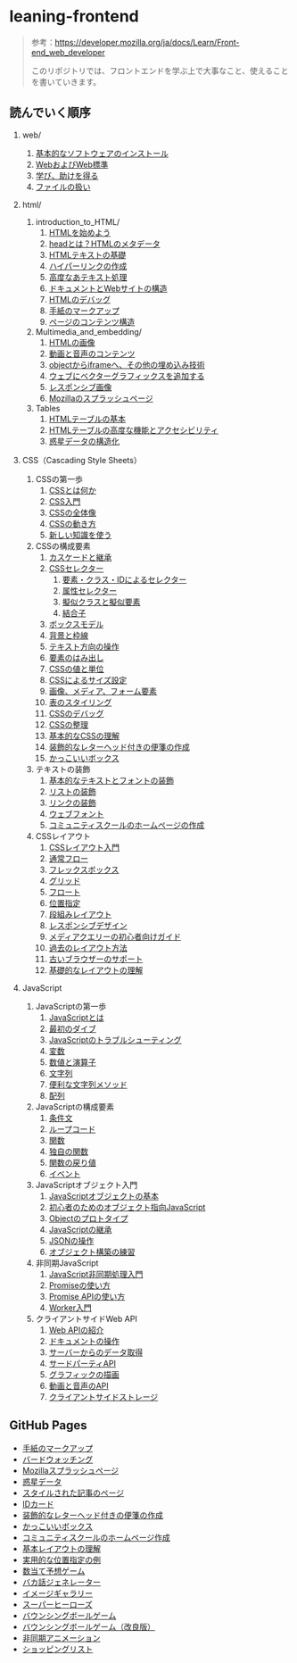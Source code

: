 # leaning-frontend

> 参考：https://developer.mozilla.org/ja/docs/Learn/Front-end_web_developer
>
> このリポジトリでは、フロントエンドを学ぶ上で大事なこと、使えることを書いていきます。

## 読んでいく順序

1. web/

   1. [基本的なソフトウェアのインストール](https://github.com/ittoku-ky73/leaning-frontend/blob/main/web/installing_basic_software.md)
   2. [WebおよびWeb標準](https://github.com/ittoku-ky73/leaning-frontend/blob/main/web/the_web_and_web_standards.md)
   3. [学び、助けを得る](https://github.com/ittoku-ky73/leaning-frontend/blob/main/web/learning_and_getting_help.md)
   3. [ファイルの扱い](https://github.com/ittoku-ky73/leaning-frontend/blob/main/web/dealing_with_files.md)
2. html/
   1. introduction_to_HTML/
      1. [HTMLを始めよう](https://github.com/ittoku-ky73/leaning-frontend/blob/main/html/Introduction_to_HTML/getting_started.md)
      2. [headとは？HTMLのメタデータ](https://github.com/ittoku-ky73/leaning-frontend/blob/main/html/Introduction_to_HTML/the_head_metadata_in_html.md)
      3. [HTMLテキストの基礎](https://github.com/ittoku-ky73/leaning-frontend/blob/main/html/Introduction_to_HTML/HTML_text_fundamentals.md)
      4. [ハイパーリンクの作成](https://github.com/ittoku-ky73/leaning-frontend/blob/main/html/Introduction_to_HTML/creating_hyperlinks.md)
      5. [高度なあテキスト処理](https://github.com/ittoku-ky73/leaning-frontend/blob/main/html/Introduction_to_HTML/advanced_text_fomatting.md)
      6. [ドキュメントとWebサイトの構造](https://github.com/ittoku-ky73/leaning-frontend/blob/main/html/Introduction_to_HTML/document_and_website_structure.md)
      7. [HTMLのデバッグ](https://github.com/ittoku-ky73/leaning-frontend/blob/main/html/Introduction_to_HTML/debugging_html.md)
      8. [手紙のマークアップ](https://github.com/ittoku-ky73/leaning-frontend/blob/main/html/Introduction_to_HTML/markup_letter.html)
      9. [ページのコンテンツ構造](https://github.com/ittoku-ky73/leaning-frontend/tree/main/html/Introduction_to_HTML/structuring_a_page_of_content)
   2. Multimedia_and_embedding/
      1. [HTMLの画像](https://github.com/ittoku-ky73/leaning-frontend/blob/main/html/Multimedia_and_embedding/images_in_HTML.md)
      2. [動画と音声のコンテンツ](https://github.com/ittoku-ky73/leaning-frontend/blob/main/html/Multimedia_and_embedding/video_and_audio_content.md)
      3. [objectからiframeへ、その他の埋め込み技術](https://github.com/ittoku-ky73/leaning-frontend/blob/main/html/Multimedia_and_embedding/other_embedding_technologies.md)
      4. [ウェブにベクターグラフィックスを追加する](https://github.com/ittoku-ky73/leaning-frontend/blob/main/html/Multimedia_and_embedding/adding_vector_graphics_to_the_web.md)
      5. [レスポンシブ画像](https://github.com/ittoku-ky73/leaning-frontend/blob/main/html/Multimedia_and_embedding/responsive_images.md)
      6. [Mozillaのスプラッシュページ](https://github.com/ittoku-ky73/leaning-frontend/blob/main/html/Multimedia_and_embedding/mozilla_splash_page/)
   3. Tables
      1. [HTMLテーブルの基本](https://github.com/ittoku-ky73/leaning-frontend/blob/main/html/Tables/basics.md)
      2. [HTMLテーブルの高度な機能とアクセシビリティ](https://github.com/ittoku-ky73/leaning-frontend/blob/main/html/Tables/advanced.md)
      3. [惑星データの構造化](https://github.com/ittoku-ky73/leaning-frontend/blob/main/html/Tables/structuring_planet_data/)
2. CSS（Cascading Style Sheets）
   1. CSSの第一歩
      1. [CSSとは何か](https://github.com/ittoku-ky73/leaning-frontend/blob/main/css/First_steps/what_is_css.md)
      2. [CSS入門](https://github.com/ittoku-ky73/leaning-frontend/blob/main/css/First_steps/getting_started.md)
      3. [CSSの全体像](https://github.com/ittoku-ky73/leaning-frontend/blob/main/css/First_steps/how_css_is_structured.md)
      4. [CSSの動き方](https://github.com/ittoku-ky73/leaning-frontend/blob/main/css/First_steps/how_css_works.md)
      5. [新しい知識を使う](https://github.com/ittoku-ky73/leaning-frontend/blob/main/css/First_steps/styling_a_biography_page/)
   2. CSSの構成要素
      1. [カスケードと継承](https://github.com/ittoku-ky73/leaning-frontend/blob/main/css/Building_blocks/cascade_and_inheritance.md)
      2. [CSSセレクター](https://github.com/ittoku-ky73/leaning-frontend/blob/main/css/Building_blocks/selectors.md)
         1. [要素・クラス・IDによるセレクター](https://github.com/ittoku-ky73/leaning-frontend/blob/main/css/Building_blocks/type_class_and_id_selectors.md)
         2. [属性セレクター](https://github.com/ittoku-ky73/leaning-frontend/blob/main/css/Building_blocks/attribute_selectors.md)
         3. [擬似クラスと擬似要素](https://github.com/ittoku-ky73/leaning-frontend/blob/main/css/Building_blocks/pseudo-classes_and_pseudo-elements.md)
         4. [結合子](https://github.com/ittoku-ky73/leaning-frontend/blob/main/css/Building_blocks/combinators.md)
      3. [ボックスモデル](https://github.com/ittoku-ky73/leaning-frontend/blob/main/css/Building_blocks/the_box_model.md)
      4. [背景と枠線](https://github.com/ittoku-ky73/leaning-frontend/blob/main/css/Building_blocks/backgrounds_and_borders.md)
      5. [テキスト方向の操作](https://github.com/ittoku-ky73/leaning-frontend/blob/main/css/Building_blocks/handling_different_text_directions.md)
      6. [要素のはみ出し](https://github.com/ittoku-ky73/leaning-frontend/blob/main/css/Building_blocks/overflowing_content.md)
      7. [CSSの値と単位](https://github.com/ittoku-ky73/leaning-frontend/blob/main/css/Building_blocks/values_and_units.md)
      8. [CSSによるサイズ設定](https://github.com/ittoku-ky73/leaning-frontend/blob/main/css/Building_blocks/sizing_items_in_css.md)
      9. [画像、メディア、フォーム要素](https://github.com/ittoku-ky73/leaning-frontend/blob/main/css/Building_blocks/images_media_form_elements.md)
      10. [表のスタイリング](https://github.com/ittoku-ky73/leaning-frontend/blob/main/css/Building_blocks/styling_tables.md)
      11. [CSSのデバッグ](https://github.com/ittoku-ky73/leaning-frontend/blob/main/css/Building_blocks/debugging_css.md)
      12. [CSSの整理](https://github.com/ittoku-ky73/leaning-frontend/blob/main/css/Building_blocks/organizing.md)
      13. [基本的なCSSの理解](https://github.com/ittoku-ky73/leaning-frontend/blob/main/css/Building_blocks/Fundamental_CSS_comprehension/)
      14. [装飾的なレターヘッド付きの便箋の作成](https://github.com/ittoku-ky73/leaning-frontend/blob/main/css/Building_blocks/Creating_fancy_letterheaded_paper/)
      15. [かっこいいボックス](https://github.com/ittoku-ky73/leaning-frontend/blob/main/css/Building_blocks/A_cool_looking_box/)
   3. テキストの装飾
      1. [基本的なテキストとフォントの装飾](https://github.com/ittoku-ky73/leaning-frontend/blob/main/css/Styling_text/fundamentals.md)
      2. [リストの装飾](https://github.com/ittoku-ky73/leaning-frontend/blob/main/css/Styling_text/styling_lists.md)
      3. [リンクの装飾](https://github.com/ittoku-ky73/leaning-frontend/blob/main/css/Styling_text/styling_links.md)
      4. [ウェブフォント](https://github.com/ittoku-ky73/leaning-frontend/blob/main/css/Styling_text/web_fonts.md)
      5. [コミュニティスクールのホームページの作成](https://github.com/ittoku-ky73/leaning-frontend/blob/main/css/Styling_text/Typesetting_a_homepage/)
   4. CSSレイアウト
      1. [CSSレイアウト入門](https://github.com/ittoku-ky73/leaning-frontend/blob/main/css/CSS_layout/introduction.md)
      2. [通常フロー](https://github.com/ittoku-ky73/leaning-frontend/blob/main/css/CSS_layout/normal_flow.md)
      3. [フレックスボックス](https://github.com/ittoku-ky73/leaning-frontend/blob/main/css/CSS_layout/flexbox.md)
      4. [グリッド](https://github.com/ittoku-ky73/leaning-frontend/blob/main/css/CSS_layout/grids.md)
      5. [フロート](https://github.com/ittoku-ky73/leaning-frontend/blob/main/css/CSS_layout/floats.md)
      6. [位置指定](https://github.com/ittoku-ky73/leaning-frontend/blob/main/css/CSS_layout/positioning.md)
      7. [段組みレイアウト](https://github.com/ittoku-ky73/leaning-frontend/blob/main/css/CSS_layout/multiple-column_layout.md)
      8. [レスポンシブデザイン](https://github.com/ittoku-ky73/leaning-frontend/blob/main/css/CSS_layout/responsive_design.md)
      9. [メディアクエリーの初心者向けガイド](https://github.com/ittoku-ky73/leaning-frontend/blob/main/css/CSS_layout/media_queries.md)
      10. [過去のレイアウト方法](https://github.com/ittoku-ky73/leaning-frontend/blob/main/css/CSS_layout/legacy_layout_methods.md)
      11. [古いブラウザーのサポート](https://github.com/ittoku-ky73/leaning-frontend/blob/main/css/CSS_layout/supporting_older_browsers.md)
      12. [基礎的なレイアウトの理解](https://github.com/ittoku-ky73/leaning-frontend/blob/main/css/CSS_layout/Fundamental_Layout_Comprehension/)
2. JavaScript
   1. JavaScriptの第一歩
      1. [JavaScriptとは](https://github.com/ittoku-ky73/leaning-frontend/blob/main/js/First_steps/what_is_javascript.md)
      2. [最初のダイブ](https://github.com/ittoku-ky73/leaning-frontend/blob/main/js/First_steps/a_first_splash.md)
      3. [JavaScriptのトラブルシューティング](https://github.com/ittoku-ky73/leaning-frontend/blob/main/js/First_steps/what_went_wrong.md)
      4. [変数](https://github.com/ittoku-ky73/leaning-frontend/blob/main/js/First_steps/variables.md)
      5. [数値と演算子](https://github.com/ittoku-ky73/leaning-frontend/blob/main/js/First_steps/math.md)
      6. [文字列](https://github.com/ittoku-ky73/leaning-frontend/blob/main/js/First_steps/string.md)
      7. [便利な文字列メソッド](https://github.com/ittoku-ky73/leaning-frontend/blob/main/js/First_steps/useful_string_methods.md)
      8. [配列](https://github.com/ittoku-ky73/leaning-frontend/blob/main/js/First_steps/array.md)
   2. JavaScriptの構成要素
      1. [条件文](https://github.com/ittoku-ky73/leaning-frontend/blob/main/js/Building_blocks/conditionals.md)
      2. [ループコード](https://github.com/ittoku-ky73/leaning-frontend/blob/main/js/Building_blocks/looping_code.md)
      3. [関数](https://github.com/ittoku-ky73/leaning-frontend/blob/main/js/Building_blocks/functions.md)
      4. [独自の関数](https://github.com/ittoku-ky73/leaning-frontend/blob/main/js/Building_blocks/build_your_own_function.md)
      5. [関数の戻り値](https://github.com/ittoku-ky73/leaning-frontend/blob/main/js/Building_blocks/return_values.md)
      6. [イベント](https://github.com/ittoku-ky73/leaning-frontend/blob/main/js/Building_blocks/events.md)
   3. JavaScriptオブジェクト入門
      1. [JavaScriptオブジェクトの基本](https://github.com/ittoku-ky73/leaning-frontend/blob/main/js/Objects/basics.md)
      2. [初心者のためのオブジェクト指向JavaScript](https://github.com/ittoku-ky73/leaning-frontend/blob/main/js/Objects/oojs.md)
      3. [Objectのプロトタイプ](https://github.com/ittoku-ky73/leaning-frontend/blob/main/js/Objects/object_prototypes.md)
      4. [JavaScriptの継承](https://github.com/ittoku-ky73/leaning-frontend/blob/main/js/Objects/classes_in_javascript.md)
      5. [JSONの操作](https://github.com/ittoku-ky73/leaning-frontend/blob/main/js/Objects/json.md)
      6. [オブジェクト構築の練習](https://github.com/ittoku-ky73/leaning-frontend/blob/main/js/Objects/object_building_practice.md)
   4. 非同期JavaScript
      1. [JavaScript非同期処理入門](https://github.com/ittoku-ky73/leaning-frontend/blob/main/js/Asynchronous/introducing.md)
      2. [Promiseの使い方](https://github.com/ittoku-ky73/leaning-frontend/blob/main/js/Asynchronous/promise.md)
      3. [Promise APIの使い方](https://github.com/ittoku-ky73/leaning-frontend/blob/main/js/Asynchronous/promise-based_API.md)
      4. [Worker入門](https://github.com/ittoku-ky73/leaning-frontend/blob/main/js/Asynchronous/worker.md)
   5. クライアントサイドWeb API
      1. [Web APIの紹介](https://github.com/ittoku-ky73/leaning-frontend/blob/main/js/Client-side_web_APIs/introduction.md)
      2. [ドキュメントの操作](https://github.com/ittoku-ky73/leaning-frontend/blob/main/js/Client-side_web_APIs/manipulating_documents.md)
      3. [サーバーからのデータ取得](https://github.com/ittoku-ky73/leaning-frontend/blob/main/js/Client-side_web_APIs/fetching_data.md)
      4. [サードパーティAPI](https://github.com/ittoku-ky73/leaning-frontend/blob/main/js/Client-side_web_APIs/third_party_APIs.md)
      5. [グラフィックの描画](https://github.com/ittoku-ky73/leaning-frontend/blob/main/js/Client-side_web_APIs/drawing_graphics.md)
      6. [動画と音声のAPI](https://github.com/ittoku-ky73/leaning-frontend/blob/main/js/Client-side_web_APIs/video_and_audio_APIs.md)
      7. [クライアントサイドストレージ](https://github.com/ittoku-ky73/leaning-frontend/blob/main/js/Client-side_web_APIs/client-side_storage.md)

## GitHub Pages

- [手紙のマークアップ](https://ittoku-ky73.github.io/leaning-frontend/html/Introduction_to_HTML/markup_letter)
- [バードウォッチング](https://ittoku-ky73.github.io/leaning-frontend/html/Introduction_to_HTML/structuring_a_page_of_content)
- [Mozillaスプラッシュページ](https://ittoku-ky73.github.io/leaning-frontend/html/Multimedia_and_embedding/mozilla_splash_page)
- [惑星データ](https://ittoku-ky73.github.io/leaning-frontend/html/Tables/structuring_planet_data)
- [スタイルされた記事のページ](https://ittoku-ky73.github.io/leaning-frontend/css/First_steps/styling_a_biography_page)
- [IDカード](https://ittoku-ky73.github.io/leaning-frontend/css/Building_blocks/Fundamental_CSS_comprehension)
- [装飾的なレターヘッド付きの便箋の作成](https://ittoku-ky73.github.io/leaning-frontend/css/Building_blocks/Creating_fancy_letterheaded_paper)
- [かっこいいボックス](https://ittoku-ky73.github.io/leaning-frontend/css/Building_blocks/A_cool_looking_box)
- [コミュニティスクールのホームページ作成](https://ittoku-ky73.github.io/leaning-frontend/css/Styling_text/Typesetting_a_homepage)
- [基本レイアウトの理解](https://ittoku-ky73.github.io/leaning-frontend/css/CSS_layout/Fundamental_Layout_Comprehension)
- [実用的な位置指定の例](https://ittoku-ky73.github.io/leaning-frontend/css/CSS_layout/Practical_positioning_examples)
- [数当て予想ゲーム](https://ittoku-ky73.github.io/leaning-frontend/js/First_steps/Number_guessing_game)
- [バカ話ジェネレーター](https://ittoku-ky73.github.io/leaning-frontend/js/First_steps/Silly_story_generator)
- [イメージギャラリー](https://ittoku-ky73.github.io/leaning-frontend/js/Building_blocks/image_gallery)
- [スーパーヒーローズ](https://ittoku-ky73.github.io/leaning-frontend/js/Objects/superheroes)
- [バウンシングボールゲーム](https://ittoku-ky73.github.io/leaning-frontend/js/Objects/Bouncing_balls)
- [バウンシングボールゲーム（改良版）](https://ittoku-ky73.github.io/leaning-frontend/js/Objects/Adding_bouncing_balls_features)
- [非同期アニメーション](https://ittoku-ky73.github.io/leaning-frontend/js/Asynchronous/Sequencing_animation)
- [ショッピングリスト](https://ittoku-ky73.github.io/leaning-frontend/js/Client-side_web_APIs/Shopping-list)

